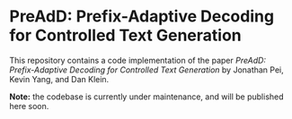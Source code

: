 # PreAdD: Prefix-Adaptive Decoding for Controlled Text Generation

This repository contains a code implementation of the paper *PreAdD: Prefix-Adaptive Decoding for Controlled Text Generation* by Jonathan Pei, Kevin Yang, and Dan Klein. 

**Note:** the codebase is currently under maintenance, and will be published here soon.
